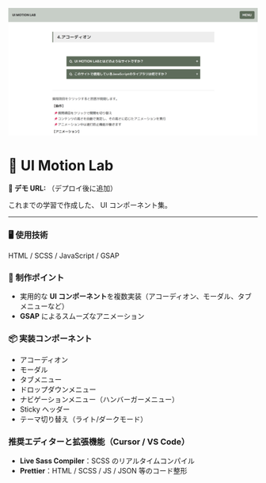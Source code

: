 ![サイトサムネイル](./img/readme-thumb.png)

# 🎨 UI Motion Lab

**🔗 デモ URL:** （デプロイ後に追加）

これまでの学習で作成した、 UI コンポーネント集。

---

### 🖥 使用技術

HTML / SCSS / JavaScript / GSAP

### 🚀 制作ポイント

- 実用的な **UI コンポーネント**を複数実装（アコーディオン、モーダル、タブメニューなど）
- **GSAP** によるスムーズなアニメーション

### 📦 実装コンポーネント

- アコーディオン
- モーダル
- タブメニュー
- ドロップダウンメニュー
- ナビゲーションメニュー（ハンバーガーメニュー）
- Sticky ヘッダー
- テーマ切り替え（ライト/ダークモード）

### 推奨エディターと拡張機能（Cursor / VS Code）

- **Live Sass Compiler**：SCSS のリアルタイムコンパイル
- **Prettier**：HTML / SCSS / JS / JSON 等のコード整形
